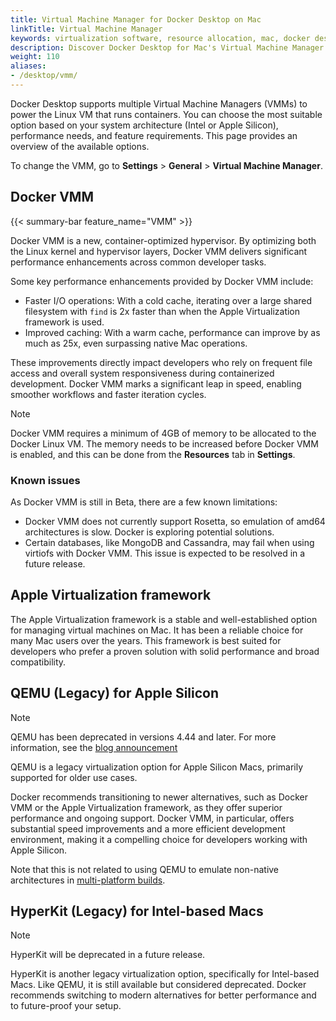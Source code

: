 ```yaml
---
title: Virtual Machine Manager for Docker Desktop on Mac
linkTitle: Virtual Machine Manager 
keywords: virtualization software, resource allocation, mac, docker desktop, vm monitoring, vm performance, apple silicon
description: Discover Docker Desktop for Mac's Virtual Machine Manager (VMM) options, including the new Docker VMM for Apple Silicon, offering enhanced performance and efficiency
weight: 110
aliases:
- /desktop/vmm/
---
```


Docker Desktop supports multiple Virtual Machine Managers (VMMs) to power the Linux VM that runs containers. You can choose the most suitable option based on your system architecture (Intel or Apple Silicon), performance needs, and feature requirements. This page provides an overview of the available options.

To change the VMM, go to **Settings** > **General** > **Virtual Machine Manager**.

## Docker VMM

{{< summary-bar feature_name="VMM" >}}

Docker VMM is a new, container-optimized hypervisor. By optimizing both the Linux kernel and hypervisor layers, Docker VMM delivers significant performance enhancements across common developer tasks.

Some key performance enhancements provided by Docker VMM include:
 - Faster I/O operations: With a cold cache, iterating over a large shared filesystem with `find` is 2x faster than when the Apple Virtualization framework is used.
 - Improved caching: With a warm cache, performance can improve by as much as 25x, even surpassing native Mac operations.

These improvements directly impact developers who rely on frequent file access and overall system responsiveness during containerized development. Docker VMM marks a significant leap in speed, enabling smoother workflows and faster iteration cycles.

> [!NOTE]
>
> Docker VMM requires a minimum of 4GB of memory to be allocated to the Docker Linux VM. The memory needs to be increased before Docker VMM is enabled, and this can be done from the **Resources** tab in **Settings**.

### Known issues

As Docker VMM is still in Beta, there are a few known limitations:

- Docker VMM does not currently support Rosetta, so emulation of amd64 architectures is slow. Docker is exploring potential solutions.
- Certain databases, like MongoDB and Cassandra, may fail when using virtiofs with Docker VMM. This issue is expected to be resolved in a future release.

## Apple Virtualization framework

The Apple Virtualization framework is a stable and well-established option for managing virtual machines on Mac. It has been a reliable choice for many Mac users over the years. This framework is best suited for developers who prefer a proven solution with solid performance and broad compatibility.

## QEMU (Legacy) for Apple Silicon

> [!NOTE]
>
> QEMU has been deprecated in versions 4.44 and later. For more information, see the [blog announcement](https://www.docker.com/blog/docker-desktop-for-mac-qemu-virtualization-option-to-be-deprecated-in-90-days/) 

QEMU is a legacy virtualization option for Apple Silicon Macs, primarily supported for older use cases. 

Docker recommends transitioning to newer alternatives, such as Docker VMM or the Apple Virtualization framework, as they offer superior performance and ongoing support. Docker VMM, in particular, offers substantial speed improvements and a more efficient development environment, making it a compelling choice for developers working with Apple Silicon.

Note that this is not related to using QEMU to emulate non-native architectures in [multi-platform builds](/manuals/build/building/multi-platform.md#qemu).

## HyperKit (Legacy) for Intel-based Macs

> [!NOTE]
>
> HyperKit will be deprecated in a future release.

HyperKit is another legacy virtualization option, specifically for Intel-based Macs. Like QEMU, it is still available but considered deprecated. Docker recommends switching to modern alternatives for better performance and to future-proof your setup.